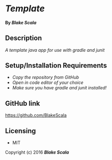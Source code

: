 # _Template_

#### By _Blake Scala_

## Description

_A template java app for use with gradle and junit_

## Setup/Installation Requirements

* _Copy the repository from GitHub_
* _Open in code editor of your choice_
* _Make sure you have gradle and junit installed!_


## GitHub link

https://github.com/BlakeScala

## Licensing

* MIT

Copyright (c) 2016 **_Blake Scala_**
